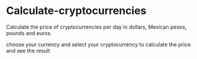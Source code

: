 # Calculate-cryptocurrencies

Calculate the price of cryptocurrencies per day in dollars, Mexican pesos, pounds and euros.

choose your currency and select your cryptocurrency to calculate the price and see the result
